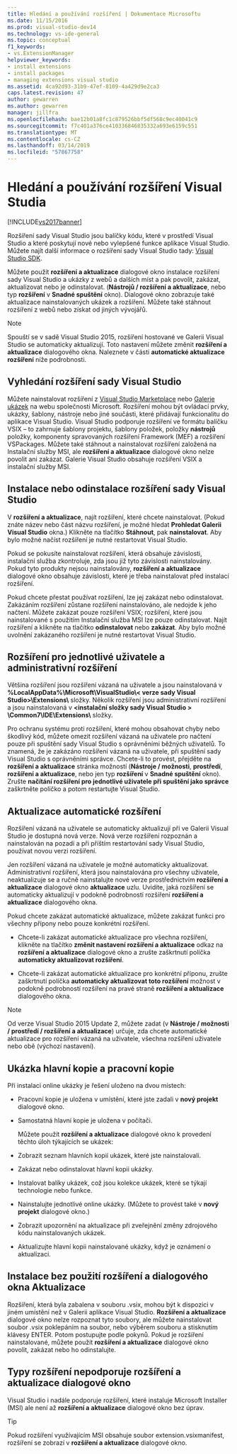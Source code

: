 ```yaml
---
title: Hledání a používání rozšíření | Dokumentace Microsoftu
ms.date: 11/15/2016
ms.prod: visual-studio-dev14
ms.technology: vs-ide-general
ms.topic: conceptual
f1_keywords:
- vs.ExtensionManager
helpviewer_keywords:
- install extensions
- install packages
- managing extensions visual studio
ms.assetid: 4ca92d93-31b9-47ef-8109-4a429d9e2ca3
caps.latest.revision: 47
author: gewarren
ms.author: gewarren
manager: jillfra
ms.openlocfilehash: bae12b01a8fc1c879526bbf5df568c9ec40041c9
ms.sourcegitcommit: f7c401a376ce410336846835332a693e6159c551
ms.translationtype: MT
ms.contentlocale: cs-CZ
ms.lasthandoff: 03/14/2019
ms.locfileid: "57867758"
---
```

# <a name="finding-and-using-visual-studio-extensions"></a>Hledání a používání rozšíření Visual Studia
[!INCLUDE[vs2017banner](../includes/vs2017banner.md)]

Rozšíření sady Visual Studio jsou balíčky kódu, které v prostředí Visual Studio a které poskytují nové nebo vylepšené funkce aplikace Visual Studio. Můžete najít další informace o rozšíření sady Visual Studio tady: [Visual Studio SDK](../extensibility/visual-studio-sdk.md).

 Můžete použít **rozšíření a aktualizace** dialogové okno instalace rozšíření sady Visual Studio a ukázky z webů a dalších míst a pak povolit, zakázat, aktualizovat nebo je odinstalovat. (**Nástrojů / rozšíření a aktualizace**, nebo typ **rozšíření** v **Snadné spuštění** okno). Dialogové okno zobrazuje také aktualizace nainstalovaných ukázek a rozšíření. Můžete také stáhnout rozšíření z webů nebo získat od jiných vývojářů.

> [!NOTE]
>  Spouští se v sadě Visual Studio 2015, rozšíření hostované ve Galerii Visual Studio se automaticky aktualizují.  Toto nastavení můžete změnit **rozšíření a aktualizace** dialogového okna.  Naleznete v části **automatické aktualizace rozšíření** níže podrobnosti.

## <a name="finding-visual-studio-extensions"></a>Vyhledání rozšíření sady Visual Studio
 Můžete nainstalovat rozšíření z [Visual Studio Marketplace](https://marketplace.visualstudio.com/) nebo [Galerie ukázek](https://code.msdn.microsoft.com/vstudio) na webu společnosti Microsoft. Rozšíření mohou být ovládací prvky, ukázky, šablony, nástroje nebo jiné součásti, které přidávají funkcionalitu do aplikace Visual Studio. Visual Studio podporuje rozšíření ve formátu balíčku VSIX – to zahrnuje šablony projektu, šablony položek, položky **nástrojů** položky, komponenty spravovaných rozšíření Framework (MEF) a rozšíření VSPackages. Můžete také stáhnout a nainstalovat rozšíření založená na Instalační služby MSI, ale **rozšíření a aktualizace** dialogové okno nelze povolit ani zakázat. Galerie Visual Studio obsahuje rozšíření VSIX a instalační služby MSI.

## <a name="installing-or-uninstalling-visual-studio-extensions"></a>Instalace nebo odinstalace rozšíření sady Visual Studio
 V **rozšíření a aktualizace**, najít rozšíření, které chcete nainstalovat. (Pokud znáte název nebo část názvu rozšíření, je možné hledat **Prohledat Galerii Visual Studio** okna.) Klikněte na tlačítko **Stáhnout**, pak **nainstalovat**. Aby bylo možné načíst rozšíření je nutné restartovat Visual Studio.

 Pokud se pokusíte nainstalovat rozšíření, která obsahuje závislosti, instalační služba zkontroluje, zda jsou již tyto závislosti nainstalovány. Pokud tyto produkty nejsou nainstalovány, **rozšíření a aktualizace** dialogové okno obsahuje závislosti, které je třeba nainstalovat před instalací rozšíření.

 Pokud chcete přestat používat rozšíření, lze jej zakázat nebo odinstalovat. Zakázáním rozšíření zůstane rozšíření nainstalováno, ale nedojde k jeho načtení. Můžete zakázat pouze rozšíření VSIX; rozšíření, které jsou nainstalované s použitím Instalační služba MSI lze pouze odinstalovat. Najít rozšíření a klikněte na tlačítko **odinstalovat** nebo **zakázat**. Aby bylo možné uvolnění zakázaného rozšíření je nutné restartovat Visual Studio.

## <a name="per-user-and-administrative-extensions"></a>Rozšíření pro jednotlivé uživatele a administrativní rozšíření
 Většina rozšíření jsou rozšíření vázaná na uživatele a jsou nainstalovaná v **%LocalAppData%\Microsoft\VisualStudio\\< verze sady Visual Studio\>\Extensions\\**  složky. Několik rozšíření jsou administrativní rozšíření a jsou nainstalovaná v **\<instalační složky sady Visual Studio > \Common7\IDE\Extensions\\** složky.

 Pro ochranu systému proti rozšíření, které mohou obsahovat chyby nebo škodlivý kód, můžete omezit rozšíření vázaná na uživatele pro načtení pouze při spuštění sady Visual Studio s oprávněními běžných uživatelů. To znamená, že je zakázáno rozšíření vázaná na uživatele, při spuštění sady Visual Studio s oprávněními správce. Chcete-li to provést, přejděte na **rozšíření a aktualizace** stránka možností (**Nástroje / možnosti**, **prostředí**, **rozšíření a aktualizace**, nebo jen typ **rozšíření** v **Snadné spuštění** okno). Zrušte **načítání rozšíření pro jednotlivé uživatele při spuštění jako správce** zaškrtněte políčko a potom restartujte Visual Studio.

## <a name="automatic-extension-updates"></a>Aktualizace automatické rozšíření
 Rozšíření vázaná na uživatele se automaticky aktualizují při ve Galerii Visual Studio je dostupná nová verze.  Nová verze rozšíření rozpoznán a nainstalován na pozadí a při příštím restartování sady Visual Studio, používat novou verzi rozšíření.

 Jen rozšíření vázaná na uživatele je možné automaticky aktualizovat.  Administrativní rozšíření, která jsou nainstalována pro všechny uživatele, neaktualizuje se a ručně nainstalujte nové verze prostřednictvím **rozšíření a aktualizace** dialogové okno **aktualizace** uzlu. Uvidíte, jaká rozšíření se automaticky aktualizují v podokně podrobností rozšíření **rozšíření a aktualizace** dialogového okna.

 Pokud chcete zakázat automatické aktualizace, můžete zakázat funkci pro všechny přípony nebo pouze konkrétní rozšíření.

-   Chcete-li zakázat automatické aktualizace pro všechna rozšíření, klikněte na tlačítko **změnit nastavení rozšíření a aktualizace** odkaz na **rozšíření a aktualizace** dialogové okno a zrušte zaškrtnutí políčka **automaticky aktualizovat rozšíření**.

-   Chcete-li zakázat automatické aktualizace pro konkrétní příponu, zrušte zaškrtnutí políčka **automaticky aktualizovat toto rozšíření** možnost v podokně podrobností rozšíření na pravé straně **rozšíření a aktualizace** dialogového okna.

> [!NOTE]
>  Od verze Visual Studio 2015 Update 2, můžete zadat (v **Nástroje / možnosti / prostředí / rozšíření a aktualizace**) určuje, zda chcete automatické aktualizace pro rozšíření vázaná na uživatele, všechna rozšíření uživatele nebo obě (výchozí nastavení).

## <a name="sample-master-copies-and-working-copies"></a>Ukázka hlavní kopie a pracovní kopie
 Při instalaci online ukázky je řešení uloženo na dvou místech:

- Pracovní kopie je uložena v umístění, které jste zadali v **nový projekt** dialogové okno.

- Samostatná hlavní kopie je uložena v počítači.

  Můžete použít **rozšíření a aktualizace** dialogové okno k provedení těchto úloh týkajících se ukázek:

- Zobrazit seznam hlavních kopií ukázek, které jste nainstalovali.

- Zakázat nebo odinstalovat hlavní kopii ukázky.

- Instalovat balíky ukázek, což jsou kolekce ukázek, které se týkají technologie nebo funkce.

- Nainstalujte jednotlivé online ukázky. (Můžete to provést také v **nový projekt** dialogové okno.)

- Zobrazit upozornění na aktualizace při zveřejnění změny zdrojového kódu nainstalovaných ukázek.

- Aktualizujte hlavní kopii nainstalované ukázky, když je oznámení o aktualizaci.

## <a name="installing-without-using-the-extensions-and-updates-dialog-box"></a>Instalace bez použití rozšíření a dialogového okna Aktualizace
 Rozšíření, která byla zabalena v souboru .vsix, mohou být k dispozici v jiném umístění než v Galerii aplikace Visual Studio. **Rozšíření a aktualizace** dialogové okno nelze rozpoznat tyto soubory, ale můžete nainstalovat soubor .vsix poklepáním na soubor, nebo výběrem souboru a stisknutím klávesy ENTER. Potom postupujte podle pokynů. Pokud je rozšíření nainstalované, můžete použít **rozšíření a aktualizace** dialogové okno povolit, zakázat nebo ho odinstalujte.

## <a name="extension-types-not-supported-by-the-extensions-and-updates-dialog-box"></a>Typy rozšíření nepodporuje rozšíření a aktualizace dialogové okno
 Visual Studio i nadále podporuje rozšíření, které instaluje Microsoft Installer (MSI) ale není až **rozšíření a aktualizace** dialogové okno bez úprav.

> [!TIP]
>  Pokud rozšíření využívajícím MSI obsahuje soubor extension.vsixmanifest, rozšíření se zobrazí v **rozšíření a aktualizace** dialogové okno.
